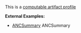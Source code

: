 This is a [computable artifact profile](profiles.html#artifact-profiles)

**External Examples:**

*  [ANCSummary](https://build.fhir.org/ig/cqframework/cpg-example-anc/branches/main/GraphDefinition-anc-summary.html) ANCSummary